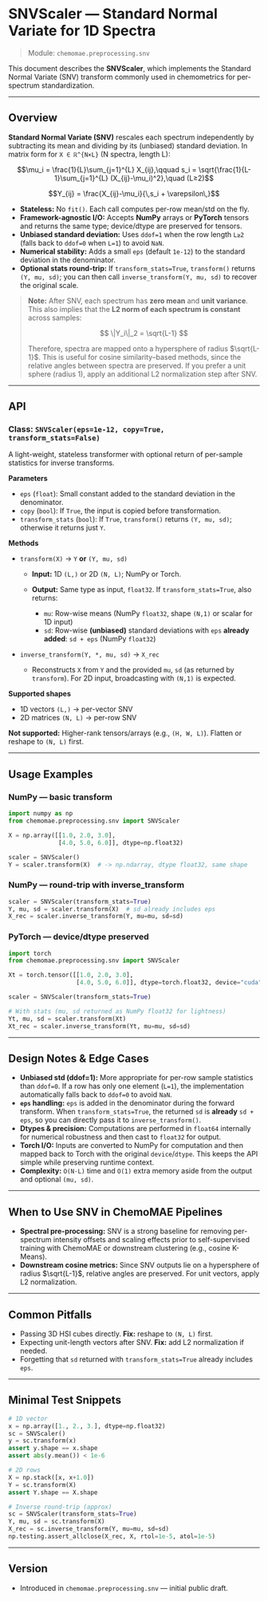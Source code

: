 # SNVScaler — Standard Normal Variate for 1D Spectra

> Module: `chemomae.preprocessing.snv`

This document describes the **SNVScaler**, which implements the Standard Normal Variate (SNV) transform commonly used in chemometrics for per-spectrum standardization.

---

## Overview

**Standard Normal Variate (SNV)** rescales each spectrum independently by subtracting its mean and dividing by its (unbiased) standard deviation. In matrix form for `X ∈ ℝ^{N×L}` (N spectra, length L):

```math
\mu_i = \frac{1}{L}\sum_{j=1}^{L} X_{ij},\qquad
s_i = \sqrt{\frac{1}{L-1}\sum_{j=1}^{L} (X_{ij}-\mu_i)^2},\quad (L≥2)
```
```math
Y_{ij} = \frac{X_{ij}-\mu_i}{\,s_i + \varepsilon\,}
```

* **Stateless:** No `fit()`. Each call computes per-row mean/std on the fly.
* **Framework-agnostic I/O:** Accepts **NumPy** arrays or **PyTorch** tensors and returns the same type; device/dtype are preserved for tensors.
* **Unbiased standard deviation:** Uses `ddof=1` when the row length `L≥2` (falls back to `ddof=0` when `L=1`) to avoid `NaN`.
* **Numerical stability:** Adds a small `eps` (default `1e-12`) to the standard deviation in the denominator.
* **Optional stats round-trip:** If `transform_stats=True`, `transform()` returns `(Y, mu, sd)`; you can then call `inverse_transform(Y, mu, sd)` to recover the original scale.

> **Note:** After SNV, each spectrum has **zero mean** and **unit variance**. This also implies that the **L2 norm of each spectrum is constant** across samples:
>
> $$
> \|Y_i\|_2 = \sqrt{L-1}
> $$
>
> Therefore, spectra are mapped onto a hypersphere of radius $`\sqrt{L-1}`$. This is useful for cosine similarity–based methods, since the relative angles between spectra are preserved. If you prefer a unit sphere (radius 1), apply an additional L2 normalization step after SNV.

---

## API

### Class: `SNVScaler(eps=1e-12, copy=True, transform_stats=False)`

A light-weight, stateless transformer with optional return of per-sample statistics for inverse transforms.

**Parameters**

* `eps` (`float`): Small constant added to the standard deviation in the denominator.
* `copy` (`bool`): If `True`, the input is copied before transformation.
* `transform_stats` (`bool`): If `True`, `transform()` returns `(Y, mu, sd)`; otherwise it returns just `Y`.

**Methods**

* `transform(X)` → `Y` **or** `(Y, mu, sd)`

  * **Input:** 1D `(L,)` or 2D `(N, L)`; NumPy or Torch.
  * **Output:** Same type as input, `float32`. If `transform_stats=True`, also returns:

    * `mu`: Row-wise means (NumPy `float32`, shape `(N,1)` or scalar for 1D input)
    * `sd`: Row-wise **(unbiased)** standard deviations with `eps` **already added**: `sd + eps` (NumPy `float32`)
* `inverse_transform(Y, *, mu, sd)` → `X_rec`

  * Reconstructs `X` from `Y` and the provided `mu`, `sd` (as returned by `transform`). For 2D input, broadcasting with `(N,1)` is expected.

**Supported shapes**

* 1D vectors `(L,)` → per-vector SNV
* 2D matrices `(N, L)` → per-row SNV

**Not supported:** Higher-rank tensors/arrays (e.g., `(H, W, L)`). Flatten or reshape to `(N, L)` first.

---

## Usage Examples

### NumPy — basic transform

```python
import numpy as np
from chemomae.preprocessing.snv import SNVScaler

X = np.array([[1.0, 2.0, 3.0],
              [4.0, 5.0, 6.0]], dtype=np.float32)

scaler = SNVScaler()
Y = scaler.transform(X)  # -> np.ndarray, dtype float32, same shape
```

### NumPy — round-trip with inverse_transform

```python
scaler = SNVScaler(transform_stats=True)
Y, mu, sd = scaler.transform(X)  # sd already includes eps
X_rec = scaler.inverse_transform(Y, mu=mu, sd=sd)
```

### PyTorch — device/dtype preserved

```python
import torch
from chemomae.preprocessing.snv import SNVScaler

Xt = torch.tensor([[1.0, 2.0, 3.0],
                   [4.0, 5.0, 6.0]], dtype=torch.float32, device="cuda")

scaler = SNVScaler(transform_stats=True)

# With stats (mu, sd returned as NumPy float32 for lightness)
Yt, mu, sd = scaler.transform(Xt)
Xt_rec = scaler.inverse_transform(Yt, mu=mu, sd=sd)
```

---

## Design Notes & Edge Cases

* **Unbiased std (ddof=1):** More appropriate for per-row sample statistics than `ddof=0`. If a row has only one element (`L=1`), the implementation automatically falls back to `ddof=0` to avoid `NaN`.
* **`eps` handling:** `eps` is added in the denominator during the forward transform. When `transform_stats=True`, the returned `sd` is **already** `sd + eps`, so you can directly pass it to `inverse_transform()`.
* **Dtypes & precision:** Computations are performed in `float64` internally for numerical robustness and then cast to `float32` for output.
* **Torch I/O:** Inputs are converted to NumPy for computation and then mapped back to Torch with the original `device`/`dtype`. This keeps the API simple while preserving runtime context.
* **Complexity:** `O(N·L)` time and `O(1)` extra memory aside from the output and optional `(mu, sd)`.

---

## When to Use SNV in ChemoMAE Pipelines

* **Spectral pre-processing:** SNV is a strong baseline for removing per-spectrum intensity offsets and scaling effects prior to self-supervised training with ChemoMAE or downstream clustering (e.g., cosine K-Means).
* **Downstream cosine metrics:** Since SNV outputs lie on a hypersphere of radius $`\sqrt{L-1}`$, relative angles are preserved. For unit vectors, apply L2 normalization.

---

## Common Pitfalls

* Passing 3D HSI cubes directly. **Fix:** reshape to `(N, L)` first.
* Expecting unit-length vectors after SNV. **Fix:** add L2 normalization if needed.
* Forgetting that `sd` returned with `transform_stats=True` already includes `eps`.

---

## Minimal Test Snippets

```python
# 1D vector
x = np.array([1., 2., 3.], dtype=np.float32)
sc = SNVScaler()
y = sc.transform(x)
assert y.shape == x.shape
assert abs(y.mean()) < 1e-6

# 2D rows
X = np.stack([x, x+1.0])
Y = sc.transform(X)
assert Y.shape == X.shape

# Inverse round-trip (approx)
sc = SNVScaler(transform_stats=True)
Y, mu, sd = sc.transform(X)
X_rec = sc.inverse_transform(Y, mu=mu, sd=sd)
np.testing.assert_allclose(X_rec, X, rtol=1e-5, atol=1e-5)
```

---

## Version

* Introduced in `chemomae.preprocessing.snv` — initial public draft.
